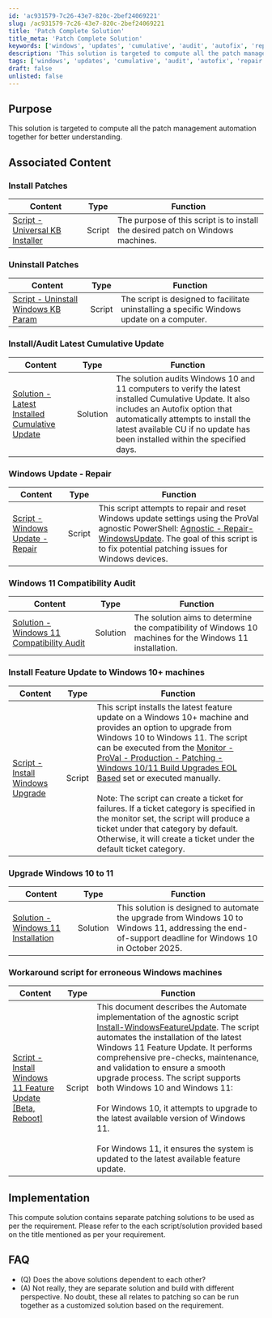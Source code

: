 ```yaml
---
id: 'ac931579-7c26-43e7-820c-2bef24069221'
slug: /ac931579-7c26-43e7-820c-2bef24069221
title: 'Patch Complete Solution'
title_meta: 'Patch Complete Solution'
keywords: ['windows', 'updates', 'cumulative', 'audit', 'autofix', 'repair', 'kbnumber', 'reboot', 'install', 'patch', 'kbid', 'uninstall']
description: 'This solution is targeted to compute all the patch management automation together for better understanding.'
tags: ['windows', 'updates', 'cumulative', 'audit', 'autofix', 'repair', 'kbnumber', 'reboot', 'install', 'patch', 'kbid', 'uninstall']
draft: false
unlisted: false
---
```


## Purpose
This solution is targeted to compute all the patch management automation together for better understanding.

## Associated Content

### Install Patches

| Content               | Type   | Function                                             |
|-----------------------|--------|------------------------------------------------------|
| [Script - Universal KB Installer](/docs/424dfd5c-377f-461f-a57f-80001d839af8)| Script | The purpose of this script is to install the desired patch on Windows machines. |

### Uninstall Patches

| Content                  | Type   | Function                                                                 |
|--------------------------|--------|-------------------------------------------------------------------------|
| [Script - Uninstall Windows KB Param](/docs/fd611b68-7cd6-4a6a-bee1-3d772ecd9a27) | Script | The script is designed to facilitate uninstalling a specific Windows update on a computer.  |


### Install/Audit Latest Cumulative Update

| Content                       | Type     | Function                                                                                                                             |
|-------------------------------|----------|-------------------------------------------------------------------------------------------------------------------------------------|
| [Solution - Latest Installed Cumulative Update](docs/991e926f-dcd2-4be3-9f3a-ea7ee9842da2) | Solution | The solution audits Windows 10 and 11 computers to verify the latest installed Cumulative Update. It also includes an Autofix option that automatically attempts to install the latest available CU if no update has been installed within the specified days. |

### Windows Update - Repair

| Content                  | Type   | Function                                                                                                               |
|--------------------------|--------|-----------------------------------------------------------------------------------------------------------------------|
| [Script - Windows Update - Repair](/docs/aaa3f8da-cfd3-454a-808b-d4501f9c2608)  | Script | This script attempts to repair and reset Windows update settings using the ProVal agnostic PowerShell: [Agnostic - Repair-WindowsUpdate](/docs/39345bfd-d9e2-4e68-9d7a-3e8b443140cc). The goal of this script is to fix potential patching issues for Windows devices. |

### Windows 11 Compatibility Audit

| Content                  | Type   | Function                                                                                                               |
|--------------------------|--------|-----------------------------------------------------------------------------------------------------------------------|
| [Solution - Windows 11 Compatibility Audit](/docs/f0bb3ffc-60cb-484c-b7fa-27a386ac664c)  | Solution | The solution aims to determine the compatibility of Windows 10 machines for the Windows 11 installation. |


### Install Feature Update to Windows 10+ machines

| Content                  | Type   | Function                                                                                                               |
|--------------------------|--------|-----------------------------------------------------------------------------------------------------------------------|
| [Script - Install Windows Upgrade](/docs/4a0526ef-6e45-4053-9a64-27713b7f4d28)  | Script | This script installs the latest feature update on a Windows 10+ machine and provides an option to upgrade from Windows 10 to Windows 11. The script can be executed from the [Monitor - ProVal - Production - Patching - Windows 10/11 Build Upgrades EOL Based](docs/03e04bb6-5087-4e71-9d2f-a3596e9c291f) set or executed manually. <br><br>Note: The script can create a ticket for failures. If a ticket category is specified in the monitor set, the script will produce a ticket under that category by default. Otherwise, it will create a ticket under the default ticket category. |

### Upgrade Windows 10 to 11

| Content                  | Type   | Function                                                                                                               |
|--------------------------|--------|-----------------------------------------------------------------------------------------------------------------------|
| [Solution - Windows 11 Installation](/docs/00b08a60-f202-42db-9f67-a76ea29289fa)  | Solution | This solution is designed to automate the upgrade from Windows 10 to Windows 11, addressing the end-of-support deadline for Windows 10 in October 2025. |

### Workaround script for erroneous Windows machines

| Content                  | Type   | Function                                                                                                               |
|--------------------------|--------|-----------------------------------------------------------------------------------------------------------------------|
| [Script - Install Windows 11 Feature Update [Beta, Reboot]](/docs/27f8240b-603a-4af2-b9d9-480a560f8747)  | Script | This document describes the Automate implementation of the agnostic script [Install-WindowsFeatureUpdate](docs/837e00a9-4fde-4457-9516-591da7ba4da0). The script automates the installation of the latest Windows 11 Feature Update. It performs comprehensive pre-checks, maintenance, and validation to ensure a smooth upgrade process. The script supports both Windows 10 and Windows 11: <br><br>For Windows 10, it attempts to upgrade to the latest available version of Windows 11. <br><br>For Windows 11, it ensures the system is updated to the latest available feature update. |


## Implementation

This compute solution contains separate patching solutions to be used as per the requirement.
Please refer to the each script/solution provided based on the title mentioned as per your requirement.

## FAQ

- (Q) Does the above solutions dependent to each other?
- (A) Not really, they are separate solution and build with different perspective. No doubt, these all relates to patching so can be run together as a customized solution based on the requirement. 